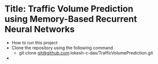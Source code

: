 # Title: Traffic Volume Prediction using Memory-Based Recurrent Neural Networks
- How to run this project
- Clone the repository using the following command
  - git clone git@github.com:lokesh-c-das/TrafficVolumePrediction.git
- 